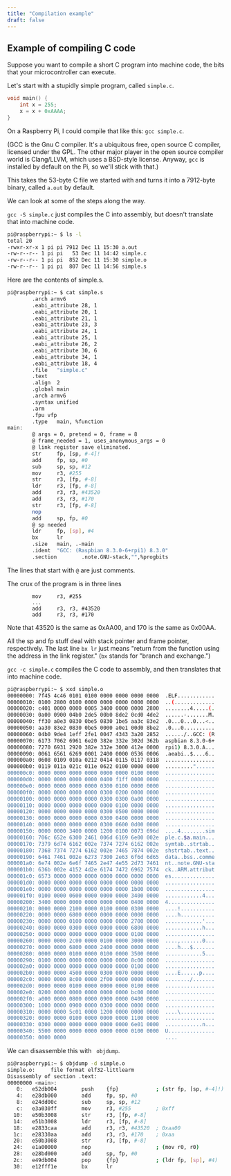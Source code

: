 ```yaml
---
title: "Compilation example"
draft: false
---
```


## Example of compiling C code ##

Suppose you want to compile a short C program into machine code, the bits that your microcontroller can execute.

Let's start with a stupidly simple program, called `simple.c`.

```c
void main() {
    int x = 255;
    x = x + 0xAAAA;
}
```

On a Raspberry Pi, I could compile that like this: `gcc simple.c`.

(GCC is the Gnu C compiler. It's a ubiquitous free, open source C compiler, licensed under the GPL. The other major player in the open source compiler world is Clang/LLVM, which uses a BSD-style license. Anyway, `gcc` is installed by default on the Pi, so we'll stick with that.)

This takes the 53-byte C file we started with and turns it into a 7912-byte binary, called `a.out` by default.

We can look at some of the steps along the way.

`gcc -S simple.c` just compiles the C into assembly, but doesn't translate that into machine code.

```sh
pi@raspberrypi:~ $ ls -l
total 20
-rwxr-xr-x 1 pi pi 7912 Dec 11 15:30 a.out
-rw-r--r-- 1 pi pi   53 Dec 11 14:42 simple.c
-rw-r--r-- 1 pi pi  852 Dec 11 15:30 simple.o
-rw-r--r-- 1 pi pi  807 Dec 11 14:56 simple.s
```

Here are the contents of simple.s.

```sh
pi@raspberrypi:~ $ cat simple.s
        .arch armv6
        .eabi_attribute 28, 1
        .eabi_attribute 20, 1
        .eabi_attribute 21, 1
        .eabi_attribute 23, 3
        .eabi_attribute 24, 1
        .eabi_attribute 25, 1
        .eabi_attribute 26, 2
        .eabi_attribute 30, 6
        .eabi_attribute 34, 1
        .eabi_attribute 18, 4
        .file   "simple.c"
        .text
        .align  2
        .global main
        .arch armv6
        .syntax unified
        .arm
        .fpu vfp
        .type   main, %function
main:
        @ args = 0, pretend = 0, frame = 8
        @ frame_needed = 1, uses_anonymous_args = 0
        @ link register save eliminated.
        str     fp, [sp, #-4]!
        add     fp, sp, #0
        sub     sp, sp, #12
        mov     r3, #255
        str     r3, [fp, #-8]
        ldr     r3, [fp, #-8]
        add     r3, r3, #43520
        add     r3, r3, #170
        str     r3, [fp, #-8]
        nop
        add     sp, fp, #0
        @ sp needed
        ldr     fp, [sp], #4
        bx      lr
        .size   main, .-main
        .ident  "GCC: (Raspbian 8.3.0-6+rpi1) 8.3.0"
        .section        .note.GNU-stack,"",%progbits
```

The lines that start with `@` are just comments.

The crux of the program is in three lines

```
        mov     r3, #255
        ...
        add     r3, r3, #43520
        add     r3, r3, #170
```

Note that 43520 is the same as 0xAA00, and 170 is the same as 0x00AA.

All the sp and fp stuff deal with stack pointer and frame pointer, respectively. The last line `bx lr` just means "return from the function using the address in the link register." (`bx` stands for "branch and exchange.")

`gcc -c simple.c` compiles the C code to assembly, and then translates that into machine code.

```sh
pi@raspberrypi:~ $ xxd simple.o
00000000: 7f45 4c46 0101 0100 0000 0000 0000 0000  .ELF............
00000010: 0100 2800 0100 0000 0000 0000 0000 0000  ..(.............
00000020: c401 0000 0000 0005 3400 0000 0000 2800  ........4.....(.
00000030: 0a00 0900 04b0 2de5 00b0 8de2 0cd0 4de2  ......-.......M.
00000040: ff30 a0e3 0830 0be5 0830 1be5 aa3c 83e2  .0...0...0...<..
00000050: aa30 83e2 0830 0be5 0000 a0e1 00d0 8be2  .0...0..........
00000060: 04b0 9de4 1eff 2fe1 0047 4343 3a20 2852  ....../..GCC: (R
00000070: 6173 7062 6961 6e20 382e 332e 302d 362b  aspbian 8.3.0-6+
00000080: 7270 6931 2920 382e 332e 3000 412e 0000  rpi1) 8.3.0.A...
00000090: 0061 6561 6269 0001 2400 0000 0536 0006  .aeabi..$....6..
000000a0: 0608 0109 010a 0212 0414 0115 0117 0318  ................
000000b0: 0119 011a 021c 011e 0622 0100 0000 0000  ........."......
000000c0: 0000 0000 0000 0000 0000 0000 0100 0000  ................
000000d0: 0000 0000 0000 0000 0400 f1ff 0000 0000  ................
000000e0: 0000 0000 0000 0000 0300 0100 0000 0000  ................
000000f0: 0000 0000 0000 0000 0300 0200 0000 0000  ................
00000100: 0000 0000 0000 0000 0300 0300 0a00 0000  ................
00000110: 0000 0000 0000 0000 0000 0100 0000 0000  ................
00000120: 0000 0000 0000 0000 0300 0500 0000 0000  ................
00000130: 0000 0000 0000 0000 0300 0400 0000 0000  ................
00000140: 0000 0000 0000 0000 0300 0600 0d00 0000  ................
00000150: 0000 0000 3400 0000 1200 0100 0073 696d  ....4........sim
00000160: 706c 652e 6300 2461 006d 6169 6e00 002e  ple.c.$a.main...
00000170: 7379 6d74 6162 002e 7374 7274 6162 002e  symtab..strtab..
00000180: 7368 7374 7274 6162 002e 7465 7874 002e  shstrtab..text..
00000190: 6461 7461 002e 6273 7300 2e63 6f6d 6d65  data..bss..comme
000001a0: 6e74 002e 6e6f 7465 2e47 4e55 2d73 7461  nt..note.GNU-sta
000001b0: 636b 002e 4152 4d2e 6174 7472 6962 7574  ck..ARM.attribut
000001c0: 6573 0000 0000 0000 0000 0000 0000 0000  es..............
000001d0: 0000 0000 0000 0000 0000 0000 0000 0000  ................
000001e0: 0000 0000 0000 0000 0000 0000 1b00 0000  ................
000001f0: 0100 0000 0600 0000 0000 0000 3400 0000  ............4...
00000200: 3400 0000 0000 0000 0000 0000 0400 0000  4...............
00000210: 0000 0000 2100 0000 0100 0000 0300 0000  ....!...........
00000220: 0000 0000 6800 0000 0000 0000 0000 0000  ....h...........
00000230: 0000 0000 0100 0000 0000 0000 2700 0000  ............'...
00000240: 0800 0000 0300 0000 0000 0000 6800 0000  ............h...
00000250: 0000 0000 0000 0000 0000 0000 0100 0000  ................
00000260: 0000 0000 2c00 0000 0100 0000 3000 0000  ....,.......0...
00000270: 0000 0000 6800 0000 2400 0000 0000 0000  ....h...$.......
00000280: 0000 0000 0100 0000 0100 0000 3500 0000  ............5...
00000290: 0100 0000 0000 0000 0000 0000 8c00 0000  ................
000002a0: 0000 0000 0000 0000 0000 0000 0100 0000  ................
000002b0: 0000 0000 4500 0000 0300 0070 0000 0000  ....E......p....
000002c0: 0000 0000 8c00 0000 2f00 0000 0000 0000  ......../.......
000002d0: 0000 0000 0100 0000 0000 0000 0100 0000  ................
000002e0: 0200 0000 0000 0000 0000 0000 bc00 0000  ................
000002f0: a000 0000 0800 0000 0900 0000 0400 0000  ................
00000300: 1000 0000 0900 0000 0300 0000 0000 0000  ................
00000310: 0000 0000 5c01 0000 1200 0000 0000 0000  ....\...........
00000320: 0000 0000 0100 0000 0000 0000 1100 0000  ................
00000330: 0300 0000 0000 0000 0000 0000 6e01 0000  ............n...
00000340: 5500 0000 0000 0000 0000 0000 0100 0000  U...............
00000350: 0000 0000                                ....
```

We can disassemble this with ` objdump`.

```sh
pi@raspberrypi:~ $ objdump -d simple.o
simple.o:     file format elf32-littlearm
Disassembly of section .text:
00000000 <main>:
   0:   e52db004        push    {fp}            ; (str fp, [sp, #-4]!)
   4:   e28db000        add     fp, sp, #0
   8:   e24dd00c        sub     sp, sp, #12
   c:   e3a030ff        mov     r3, #255        ; 0xff
  10:   e50b3008        str     r3, [fp, #-8]
  14:   e51b3008        ldr     r3, [fp, #-8]
  18:   e2833caa        add     r3, r3, #43520  ; 0xaa00
  1c:   e28330aa        add     r3, r3, #170    ; 0xaa
  20:   e50b3008        str     r3, [fp, #-8]
  24:   e1a00000        nop                     ; (mov r0, r0)
  28:   e28bd000        add     sp, fp, #0
  2c:   e49db004        pop     {fp}            ; (ldr fp, [sp], #4)
  30:   e12fff1e        bx      lr
```
